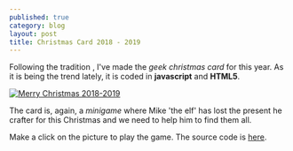 ```yaml
---
published: true
category: blog
layout: post
title: Christmas Card 2018 - 2019
---
```


Following the tradition , I've made the _geek christmas card_ for this year. As it is being the trend lately, it is coded in __javascript__ and __HTML5__.

[![Merry Christmas 2018-2019]({{baseurl}}/assets/mc201819.png)](https://htmlpreview.github.io/?https://github.com/carleshf/christmasCards/blob/master/mc201819.html)

The card is, again, a _minigame_ where Mike 'the elf' has lost the present he crafter for this Christmas and we need to help him to find them all.

Make a click on the picture to play the game. The source code is [here](https://github.com/carleshf/christmasCards).